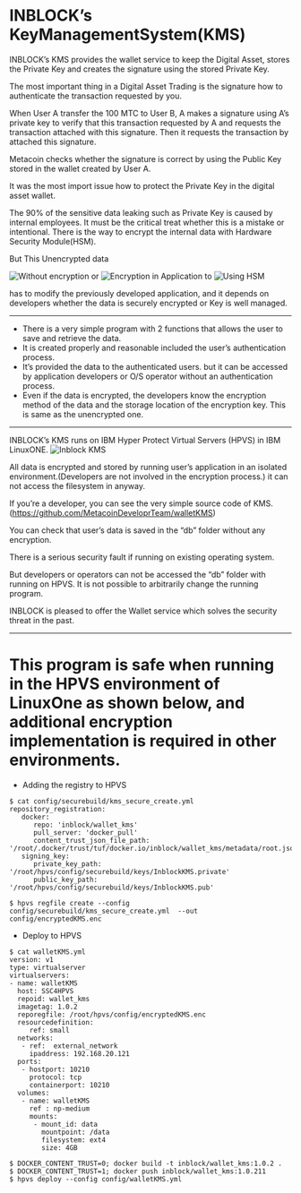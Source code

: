 # INBLOCK’s KeyManagementSystem(KMS)

INBLOCK’s KMS provides the wallet service to keep the Digital Asset, stores the Private Key and creates the signature using the stored Private Key.

The most important thing in a Digital Asset Trading is the signature how to authenticate the transaction requested by you.

When User A transfer the 100 MTC to User B,
A makes a signature using A’s private key to verify that this transaction requested by A and requests the transaction attached with this signature. Then it requests the transaction by attached this signature.

Metacoin checks whether the signature is correct by using the Public Key stored in the wallet created by User A.

It was the most import issue how to protect the Private Key in the digital asset wallet.

The 90% of the sensitive data leaking such as Private Key is caused by internal employees. It must be the critical treat whether this is a mistake or intentional.
There is the way to encrypt the internal data with Hardware Security Module(HSM).

But This Unencrypted data

![Without encryption](https://miro.medium.com/max/875/1*Bw7KNjIH3T8g3zhg0mLcSg.png)
or
![Encryption in Application](https://miro.medium.com/max/875/1*OPLjEL-TMMlEzCtx32NhjQ.png)
to
![Using HSM](https://miro.medium.com/max/875/0*JyOfHsPaps-E4Zco.png)

has to modify the previously developed application, and it depends on developers whether the data is securely encrypted or Key is well managed.

---

- There is a very simple program with 2 functions that allows the user to save and retrieve the data.
- It is created properly and reasonable included the user’s authentication process.
- It’s provided the data to the authenticated users. but it can be accessed by application developers or O/S operator without an authentication process.
- Even if the data is encrypted, the developers know the encryption method of the data and the storage location of the encryption key. This is same as the unencrypted one.

---

INBLOCK’s KMS runs on IBM Hyper Protect Virtual Servers (HPVS) in IBM LinuxONE.
![Inblock KMS](https://miro.medium.com/max/875/1*0_OQPvn-ruMJ4W5flKdMWQ.png)

All data is encrypted and stored by running user’s application in an isolated environment.(Developers are not involved in the encryption process.) it can not access the filesystem in anyway.

If you’re a developer, you can see the very simple source code of KMS.(https://github.com/MetacoinDeveloprTeam/walletKMS)

You can check that user’s data is saved in the “db” folder without any encryption.

There is a serious security fault if running on existing operating system.

But developers or operators can not be accessed the “db” folder with running on HPVS. It is not possible to arbitrarily change the running program.

INBLOCK is pleased to offer the Wallet service which solves the security threat in the past.

---

# This program is safe when running in the HPVS environment of LinuxOne as shown below, and additional encryption implementation is required in other environments.

- Adding the registry to HPVS
```shell
$ cat config/securebuild/kms_secure_create.yml
repository_registration:
   docker:
      repo: 'inblock/wallet_kms'
      pull_server: 'docker_pull'
      content_trust_json_file_path: '/root/.docker/trust/tuf/docker.io/inblock/wallet_kms/metadata/root.json'
   signing_key:
      private_key_path: '/root/hpvs/config/securebuild/keys/InblockKMS.private'
      public_key_path: '/root/hpvs/config/securebuild/keys/InblockKMS.pub'

$ hpvs regfile create --config config/securebuild/kms_secure_create.yml  --out config/encryptedKMS.enc
```


- Deploy to HPVS
```shell
$ cat walletKMS.yml
version: v1
type: virtualserver
virtualservers:
- name: walletKMS
  host: SSC4HPVS
  repoid: wallet_kms
  imagetag: 1.0.2
  reporegfile: /root/hpvs/config/encryptedKMS.enc
  resourcedefinition:
     ref: small
  networks:
   - ref:  external_network
     ipaddress: 192.168.20.121
  ports:
   - hostport: 10210
     protocol: tcp
     containerport: 10210
  volumes:
   - name: walletKMS
     ref : np-medium
     mounts:
      - mount_id: data
        mountpoint: /data
        filesystem: ext4
        size: 4GB

$ DOCKER_CONTENT_TRUST=0; docker build -t inblock/wallet_kms:1.0.2 .
$ DOCKER_CONTENT_TRUST=1; docker push inblock/wallet_kms:1.0.211
$ hpvs deploy --config config/walletKMS.yml
```
